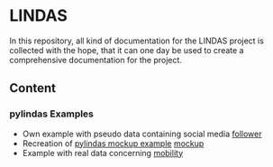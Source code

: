 # LINDAS

In this repository, all kind of documentation for the LINDAS project is collected with the hope, that it can one day be used to create a comprehensive documentation for the project.

## Content

### pylindas Examples

- Own example with pseudo data containing social media [follower](follower)
- Recreation of [pylindas mockup example](https://github.com/Kronmar-Bafu/pylindas/tree/main/example/mock) [mockup](mockup)
- Example with real data concerning [mobility](mobility)
